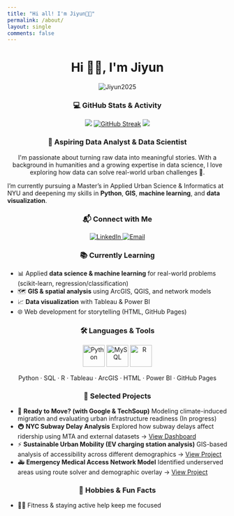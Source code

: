 ```yaml
---
title: "Hi all! I'm Jiyun👋🏻"
permalink: /about/
layout: single
comments: false
---
```



<h1 align="center">Hi 👋🏻, I'm Jiyun</h1>
<p align="center">

<p align="center">
  <img src="https://komarev.com/ghpvc/?username=Jiyun2025&label=Profile%20views&color=0e75b6&style=flat" alt="Jiyun2025" />
</p>

<h3 align="center">💻 GitHub Stats & Activity</h3>

<p align="center">
  <img src="https://github-readme-stats.vercel.app/api?username=Jiyun2025&show_icons=true&theme=tokyonight" />
  <a href="https://git.io/streak-stats"><img src="https://github-readme-streak-stats-pi-orpin.vercel.app?user=Jiyun2025&theme=dark-minimalist&border_radius=4.6&date_format=M%20j%5B%2C%20Y%5D&exclude_days=Sun%2CSat" alt="GitHub Streak" /></a>
  <img src="https://github-readme-stats.vercel.app/api/top-langs/?username=Jiyun2025&layout=compact&theme=tokyonight" />
</p>

<h3 align="center">💼 Aspiring Data Analyst & Data Scientist</h3>

<p align="center">
  I'm passionate about turning raw data into meaningful stories.  
  With a background in humanities and a growing expertise in data science, I love exploring how data can solve real-world urban challenges 🌆.  
  
  I’m currently pursuing a Master’s in Applied Urban Science & Informatics at NYU and deepening my skills in <strong>Python</strong>, 
  <strong>GIS</strong>, <strong>machine learning</strong>, and <strong>data visualization</strong>.
</p>

<h3 align="center">📬 Connect with Me</h3>

<p align="center">
  <a href="https://linkedin.com/in/jiyun-c-b69968253/" target="_blank" rel="noreferrer">
    <img src="https://img.shields.io/badge/LinkedIn-0077B5?style=flat&logo=linkedin&logoColor=white" alt="LinkedIn"/>
  </a>
  <a href="mailto:jc12818@nyu.edu" target="_blank" rel="noreferrer">
    <img src="https://img.shields.io/badge/Gmail-D14836?style=flat&logo=gmail&logoColor=white" alt="Email"/>
  </a>
</p>

<h3 align="center">📚 Currently Learning</h3>

<ul>
  <li>📊 Applied <strong>data science & machine learning</strong> for real-world problems (scikit-learn, regression/classification)</li>
  <li>🗺️ <strong>GIS & spatial analysis</strong> using ArcGIS, QGIS, and network models</li>
  <li>📈 <strong>Data visualization</strong> with Tableau & Power BI</li>
  <li>🌐 Web development for storytelling (HTML, GitHub Pages)</li>
</ul>

<h3 align="center">🛠️ Languages & Tools</h3>
<p align="center">
  <img src="https://cdn.jsdelivr.net/gh/devicons/devicon/icons/python/python-original.svg" width="50" alt="Python" />
  <img src="https://cdn.jsdelivr.net/gh/devicons/devicon/icons/mysql/mysql-original.svg" width="50" alt="MySQL" />
  <img src="https://cdn.jsdelivr.net/gh/devicons/devicon/icons/r/r-original.svg" width="50" alt="R" />
</p>
<p align="center">
  Python · SQL · R · Tableau · ArcGIS · HTML · Power BI · GitHub Pages
</p>

<h3 align="center">🧪 Selected Projects</h3>

<ul>
  <li>
    📍 <strong>Ready to Move? (with Google & TechSoup)</strong>  
    Modeling climate-induced migration and evaluating urban infrastructure readiness (In progress)
  </li>
  <li>
    🚇 <strong>NYC Subway Delay Analysis</strong>  
    Explored how subway delays affect ridership using MTA and external datasets →  
    <a href="https://public.tableau.com/app/profile/jiyun.cho2025/viz/Team3_FinalProject_17343789312860/MainDashboard">View Dashboard</a>
  </li>
  <li>
    ⚡ <strong>Sustainable Urban Mobility (EV charging station analysis)</strong>  
    GIS-based analysis of accessibility across different demographics →  
    <a href="https://arcg.is/1Tyrb00">View Project</a>
  </li>
  <li>
    🚑 <strong>Emergency Medical Access Network Model</strong>  
    Identified underserved areas using route solver and demographic overlay →  
    <a href="https://arcg.is/1K4G1j">View Project</a>
  </li>
</ul>

<h3 align="center">🎯 Hobbies & Fun Facts</h3>
<ul>
  <li>🏃‍♀️ Fitness & staying active help keep me focused</li>
</ul>

